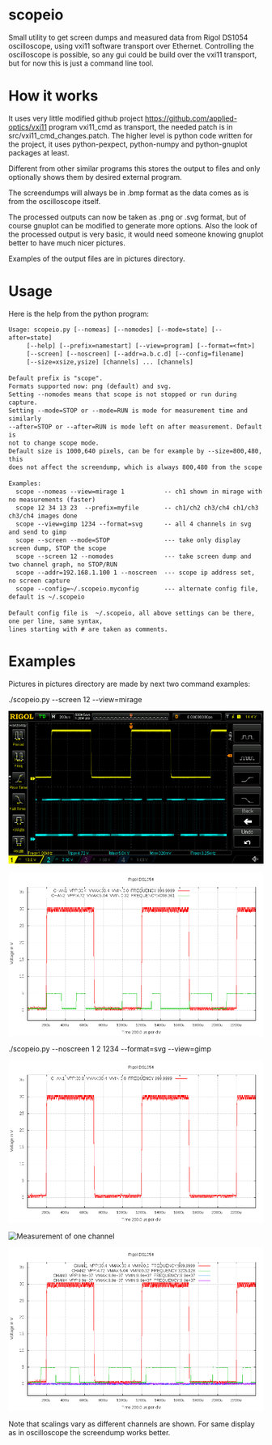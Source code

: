 # scopeio
Small utility to get screen dumps and measured data from Rigol DS1054 oscilloscope, using vxi11 software transport over Ethernet. Controlling the oscilloscope is possible, so any gui could be build over the vxi11 transport, but for now this is just a command line tool.

# How it works

It uses very little modified github project https://github.com/applied-optics/vxi11 program vxi11_cmd as transport, the needed patch is in src/vxi11_cmd_changes.patch. The higher level is python code written for the project, it uses python-pexpect, python-numpy and python-gnuplot packages at least.

Different from other similar programs this stores the output to files and only  optionally shows them by desired external program.

The screendumps will always be in .bmp format as the data comes as is from the oscilloscope itself.

The processed outputs can now be taken as .png or .svg format, but of course gnuplot can be modified to generate more options. Also the look of the processed output is very basic, it would need someone knowing gnuplot better to have much nicer pictures.

Examples of the output files are in pictures directory.

# Usage

Here is the help from the python program:

```
Usage: scopeio.py [--nomeas] [--nomodes] [--mode=state] [--after=state]
     [--help] [--prefix=namestart] [--view=program] [--format=<fmt>] 
     [--screen] [--noscreen] [--addr=a.b.c.d] [--config=filename]
     [--size=xsize,ysize] [channels] ... [channels]

Default prefix is "scope".
Formats supported now: png (default) and svg.
Setting --nomodes means that scope is not stopped or run during capture.
Setting --mode=STOP or --mode=RUN is mode for measurement time and similarly
--after=STOP or --after=RUN is mode left on after measurement. Default is
not to change scope mode.
Default size is 1000,640 pixels, can be for example by --size=800,480, this
does not affect the screendump, which is always 800,480 from the scope

Examples:
  scope --nomeas --view=mirage 1           -- ch1 shown in mirage with no measurements (faster)
  scope 12 34 13 23  --prefix=myfile       -- ch1/ch2 ch3/ch4 ch1/ch3 ch3/ch4 images done
  scope --view=gimp 1234 --format=svg      -- all 4 channels in svg and send to gimp
  scope --screen --mode=STOP               --- take only display screen dump, STOP the scope
  scope --screen 12 --nomodes              --- take screen dump and two channel graph, no STOP/RUN
  scope --addr=192.168.1.100 1 --noscreen  --- scope ip address set, no screen capture
  scope --config=~/.scopeio.myconfig       --- alternate config file, default is ~/.scopeio

Default config file is  ~/.scopeio, all above settings can be there, one per line, same syntax,
lines starting with # are taken as comments.

```

# Examples

Pictures in pictures directory are made by next two command examples:

./scopeio.py --screen 12 --view=mirage

![Screendump converted ro png for viewing here](pictures/scope-screendump-11.06.2015-07.17.54.png)

![Measurement of two channels](pictures/scope-12-11.06.2015-07.18.27.png)

./scopeio.py --noscreen 1 2 1234 --format=svg --view=gimp

![Measurement of one channel](pictures/scope-1-11.06.2015-07.20.01.png)

![Measurement of one channel](pictures/scope-2-11.06.2015-17.20.21.png)

![Measurement of four channels](pictures/scope-1234-11.06.2015-07.21.21.png)

Note that scalings vary as different channels are shown. 
For same display as in oscilloscope the screendump works better.
